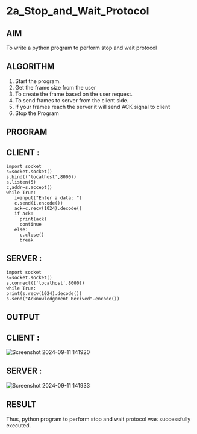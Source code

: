 # 2a_Stop_and_Wait_Protocol
## AIM 
To write a python program to perform stop and wait protocol
## ALGORITHM
1. Start the program.
2. Get the frame size from the user
3. To create the frame based on the user request.
4. To send frames to server from the client side.
5. If your frames reach the server it will send ACK signal to client
6. Stop the Program
## PROGRAM
## CLIENT :
```
import socket
s=socket.socket()
s.bind(('localhost',8000))
s.listen(5)
c,addr=s.accept()
while True:
   i=input("Enter a data: ")
   c.send(i.encode())
   ack=c.recv(1024).decode()
   if ack:
     print(ack)
     continue
   else:
     c.close()
     break
```
## SERVER :
```
import socket
s=socket.socket()
s.connect(('localhost',8000))
while True:
print(s.recv(1024).decode())
s.send("Acknowledgement Recived".encode())
```
## OUTPUT
## CLIENT :
![Screenshot 2024-09-11 141920](https://github.com/user-attachments/assets/9da88fc5-cd10-492c-9a1a-e3e418e903fe)

## SERVER :
![Screenshot 2024-09-11 141933](https://github.com/user-attachments/assets/47804154-2f4a-4d2a-a3a6-6d03492e41e1)


## RESULT
Thus, python program to perform stop and wait protocol was successfully executed.
